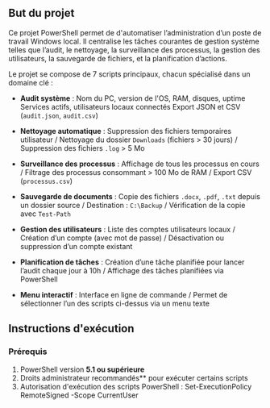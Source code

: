 ## But du projet

Ce projet PowerShell permet de d'automatiser l’administration d’un poste de travail Windows local. Il centralise les tâches courantes de gestion système telles que l’audit, le nettoyage, la surveillance des processus, la gestion des utilisateurs, la sauvegarde de fichiers, et la planification d’actions.

Le projet se compose de 7 scripts principaux, chacun spécialisé dans un domaine clé :

- **Audit système** :
  Nom du PC, version de l'OS, RAM, disques, uptime
  Services actifs, utilisateurs locaux connectés
  Export JSON et CSV (`audit.json`, `audit.csv`)

- **Nettoyage automatique** : Suppression des fichiers temporaires utilisateur / Nettoyage du dossier `Downloads` (fichiers > 30 jours) / Suppression des fichiers `.log` > 5 Mo

- **Surveillance des processus** : Affichage de tous les processus en cours / Filtrage des processus consommant > 100 Mo de RAM / Export CSV (`processus.csv`)

- **Sauvegarde de documents** : Copie des fichiers `.docx`, `.pdf`, `.txt` depuis un dossier source / Destination : `C:\Backup` / Vérification de la copie avec `Test-Path`

- **Gestion des utilisateurs** : Liste des comptes utilisateurs locaux / Création d’un compte (avec mot de passe) / Désactivation ou suppression d’un compte existant

- **Planification de tâches** : Création d’une tâche planifiée pour lancer l’audit chaque jour à 10h / Affichage des tâches planifiées via PowerShell

- **Menu interactif** : Interface en ligne de commande / Permet de sélectionner l’un des scripts ci-dessus via un menu texte

## Instructions d'exécution

### Prérequis

1. PowerShell version **5.1 ou supérieure**
2. Droits administrateur recommandés** pour exécuter certains scripts
3. Autorisation d'exécution des scripts PowerShell : Set-ExecutionPolicy RemoteSigned -Scope CurrentUser
